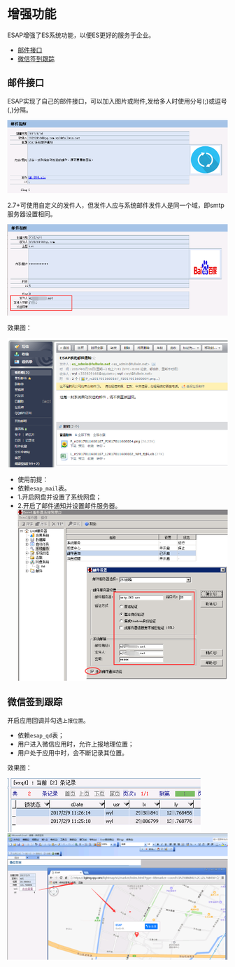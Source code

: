 # 增强功能
ESAP增强了ES系统功能，以便ES更好的服务于企业。

* [邮件接口](#邮件接口)
* [微信签到跟踪](#微信签到跟踪)

## 邮件接口

ESAP实现了自己的邮件接口，可以加入图片或附件,发给多人时使用分号(;)或逗号(,)分隔。

![](./img/8.2.png)

2.7+可使用自定义的发件人，但发件人应与系统邮件发件人是同一个域，即smtp服务器设置相同。

![](./img/email.png)

效果图：

![](./img/8.3.png)

* 使用前提：
 * 依赖`esap_mail`表。
 * 1.开启网盘并设置了系统网盘；
 * 2.开启了邮件通知并设置邮件服务器。
![](./img/8.1.png)

## 微信签到跟踪
开启应用回调并勾选`上报位置`。

* 依赖`esap_qd`表；
* 用户进入微信应用时，允许上报地理位置；
* 用户处于应用中时，会不断记录其位置。

效果图：

![](./img/7.19.png)
![](./img/7.20.png)
